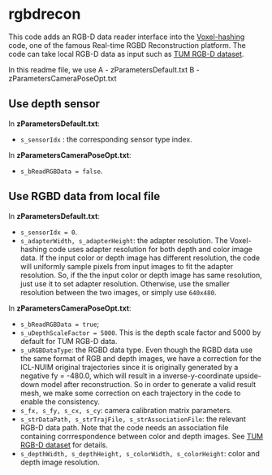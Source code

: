 # rgbdrecon
This code adds an RGB-D data reader interface into the [Voxel-hashing](https://github.com/niessner/VoxelHashing) code, one of the famous Real-time RGBD Reconstruction platform. The code can take local RGB-D data as input such as [TUM RGB-D dataset](https://vision.in.tum.de/data/datasets/rgbd-dataset).

In this readme file, we use 
A - zParametersDefault.txt
B - zParametersCameraPoseOpt.txt

## Use depth sensor
In **zParametersDefault.txt**:
- `s_sensorIdx` : the corresponding sensor type index.

In **zParametersCameraPoseOpt.txt**:
- `s_bReadRGBData = false`.

## Use RGBD data from local file
In **zParametersDefault.txt**:
- `s_sensorIdx = 0`.
- `s_adapterWidth, s_adapterHeight`: the adapter resolution. The Voxel-hashing code uses adapter resolution for both depth and color image data. If the input color or depth image has different resolution, the code will uniformly sample pixels from input images to fit the adapter resolution. So, if the the input color or depth image has same resolution, just use it to set adapter resolution. Otherwise, use the smaller resolution between the two images, or simply use `640x480`.

In **zParametersCameraPoseOpt.txt**:
- `s_bReadRGBData = true`;
- `s_uDepthScaleFactor = 5000`. This is the depth scale factor and 5000 by default for TUM RGB-D data.
- `s_uRGBDataType`: the RGBD data type. Even though the RGBD data use the same format of RGB and depth images, we have a correction for the ICL-NUIM original trajectories since it is originally generated by a negative fy = -480.0, which will result in a inverse-y-coordinate upside-down model after reconstruction. So in order to generate a valid result mesh, we make some correction on each trajectory in the code to enable the consistency.
- `s_fx, s_fy, s_cx, s_cy`: camera calibration matrix parameters.
- `s_strDataPath, s_strTrajFile, s_strAssociationFile`: the relevant RGB-D data path. Note that the code needs an association file containing corrrespondence between color and depth images. See [TUM RGB-D dataset](https://vision.in.tum.de/data/datasets/rgbd-dataset) for details. 
- `s_depthWidth, s_depthHeight, s_colorWidth, s_colorHeight`: color and depth image resolution.
